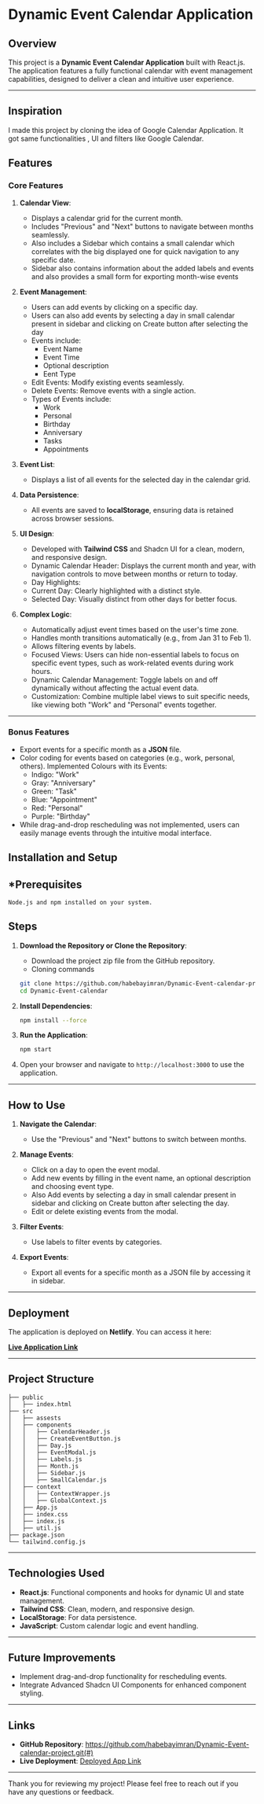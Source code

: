 # Dynamic Event Calendar Application

## **Overview**

This project is a **Dynamic Event Calendar Application** built with React.js. The application features a fully functional calendar with event management capabilities, designed to deliver a clean and intuitive user experience.

---

## **Inspiration**

I made this project by cloning the idea of Google Calendar Application. It got same functionalities , UI and filters like Google Calendar.

## **Features**

### **Core Features**

1. **Calendar View**:
   - Displays a calendar grid for the current month.
   - Includes "Previous" and "Next" buttons to navigate between months seamlessly.
   - Also includes a Sidebar which contains a small calendar which correlates with the big displayed one for quick navigation to any specific date.
   - Sidebar also contains information about the added labels and events and also provides a small form for exporting month-wise events

2. **Event Management**:
   - Users can add events by clicking on a specific day.
   - Users can also add events by selecting a day in small calendar present in sidebar and clicking on Create button after selecting the day
   - Events include:
     - Event Name
     - Event Time
     - Optional description
     - Eent Type 
   - Edit Events: Modify existing events seamlessly.
   - Delete Events: Remove events with a single action.
   - Types of Events include:
     - Work
     - Personal
     - Birthday
     - Anniversary 
     - Tasks
     - Appointments


3. **Event List**:
   - Displays a list of all events for the selected day in the calendar grid.

4. **Data Persistence**:
   - All events are saved to **localStorage**, ensuring data is retained across browser sessions.

5. **UI Design**:
   - Developed with **Tailwind CSS** and Shadcn UI for a clean, modern, and responsive design.
   - Dynamic Calendar Header: Displays the current month and year, with navigation controls to move between months or return to today.
   - Day Highlights:
    - Current Day: Clearly highlighted with a distinct style.
    - Selected Day: Visually distinct from other days for better focus.

6. **Complex Logic**:
   - Automatically adjust event times based on the user's time zone.
   - Handles month transitions automatically (e.g., from Jan 31 to Feb 1).
   - Allows filtering events by labels.
   - Focused Views: Users can hide non-essential labels to focus on specific event types, such as work-related events during work hours.
   - Dynamic Calendar Management: Toggle labels on and off dynamically without affecting the actual event data.
   - Customization: Combine multiple label views to suit specific needs, like viewing both "Work" and "Personal" events together.

---

### **Bonus Features**

- Export events for a specific month as a **JSON** file.
- Color coding for events based on categories (e.g., work, personal, others).
   Implemented Colours with its Events:
   - Indigo: "Work"
   - Gray: "Anniversary"
   - Green: "Task"
   - Blue: "Appointment"
   - Red: "Personal"
   - Purple: "Birthday"
- While drag-and-drop rescheduling was not implemented, users can easily manage events through the intuitive modal interface.


## **Installation and Setup**

## ***Prerequisites**
    Node.js and npm installed on your system.

## **Steps**

1. **Download the Repository or Clone the Repository**:
   - Download the project zip file from the GitHub repository.
   - Cloning commands
   ```bash
   git clone https://github.com/habebayimran/Dynamic-Event-calendar-project.git
   cd Dynamic-Event-calendar
   ```
   

2. **Install Dependencies**:
   ```bash
   npm install --force
   ```

3. **Run the Application**:
   ```bash
   npm start
   ```

4. Open your browser and navigate to `http://localhost:3000` to use the application.

---

## **How to Use**

1. **Navigate the Calendar**:
   - Use the "Previous" and "Next" buttons to switch between months.

2. **Manage Events**:
   - Click on a day to open the event modal.
   - Add new events by filling in the event name, an optional description and choosing event type.
   - Also Add events by selecting a day in small calendar present in sidebar and clicking on Create button after selecting the day.
   - Edit or delete existing events from the modal.

3. **Filter Events**:
   - Use labels to filter events by categories.

4. **Export Events**:
   - Export all events for a specific month as a JSON file by accessing it in sidebar.

---

## **Deployment**

The application is deployed on **Netlify**. You can access it here:

[**Live Application Link**](#)

---

## **Project Structure**

```
├── public
│   ├── index.html
├── src
│   ├── assests
│   ├── components
│   │   ├── CalendarHeader.js
│   │   ├── CreateEventButton.js
│   │   ├── Day.js
│   │   ├── EventModal.js
│   │   ├── Labels.js
│   │   ├── Month.js
│   │   ├── Sidebar.js
│   │   ├── SmallCalendar.js
│   ├── context
│   │   ├── ContextWrapper.js
│   │   ├── GlobalContext.js
│   ├── App.js
│   ├── index.css
│   ├── index.js
│   ├── util.js
├── package.json
└── tailwind.config.js
```

---

## **Technologies Used**

- **React.js**: Functional components and hooks for dynamic UI and state management.
- **Tailwind CSS**: Clean, modern, and responsive design.
- **LocalStorage**: For data persistence.
- **JavaScript**: Custom calendar logic and event handling.

---

## **Future Improvements**

- Implement drag-and-drop functionality for rescheduling events.
- Integrate Advanced Shadcn UI  Components for enhanced component styling.

---

## **Links**

- **GitHub Repository**: https://github.com/habebayimran/Dynamic-Event-calendar-project.git(#)
- **Live Deployment**: [Deployed App Link](#)

---

Thank you for reviewing my project! Please feel free to reach out if you have any questions or feedback.

